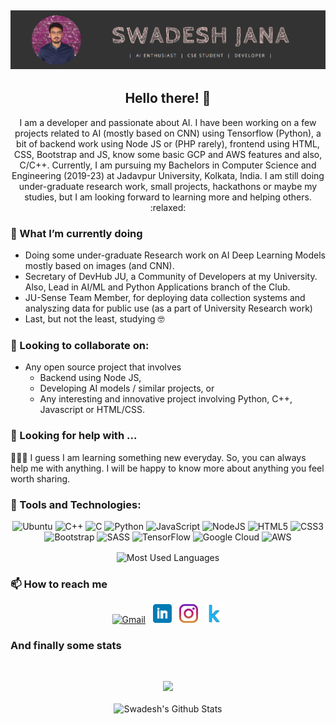 <!--
**Swadesh13/Swadesh13** is a ✨ _special_ ✨ repository because its `README.md` (this file) appears on your GitHub profile.
-->

## ![Swadesh Jana's header](https://github.com/Swadesh13/Swadesh13/blob/master/icon/header.png)

<h2 align="center">Hello there! 👋</h2>

<p align="center"> I am a developer and passionate about AI. I have been working on a few projects related to AI (mostly based on CNN) using Tensorflow (Python), a bit of backend work using Node JS or (PHP rarely), frontend using HTML, CSS, Bootstrap and JS, know some basic GCP and AWS features and also, C/C++. Currently, I am pursuing my Bachelors in Computer Science and Engineering (2019-23) at Jadavpur University, Kolkata, India. I am still doing under-graduate research work, small projects, hackathons or maybe my studies, but I am looking forward to learning more and helping others. :relaxed:</p>

### 🌱 What I’m currently doing

- Doing some under-graduate Research work on AI Deep Learning Models mostly based on images (and CNN).
- Secretary of DevHub JU, a Community of Developers at my University. Also, Lead in AI/ML and Python Applications branch of the Club.
- JU-Sense Team Member, for deploying data collection systems and analyszing data for public use (as a part of University Research work)
- Last, but not the least, studying 🤓

### 👯 Looking to collaborate on:

- Any open source project that involves
  - Backend using Node JS,
  - Developing AI models / similar projects, or
  - Any interesting and innovative project involving Python, C++, Javascript or HTML/CSS.

### 🤔 Looking for help with ...

🤔🤔🤔 I guess I am learning something new everyday. So, you can always help me with anything. I will be happy to know more about anything you feel worth sharing.

### 🔧 Tools and Technologies:

<p align="center">
<img alt="Ubuntu" src="https://img.shields.io/badge/Ubuntu-E95420?style=for-the-badge&logo=ubuntu&logoColor=white" />
<img alt="C++" src="https://img.shields.io/badge/c++%20-%2300599C.svg?&style=for-the-badge&logo=c%2B%2B&ogoColor=white"/>
<img alt="C" src="https://img.shields.io/badge/c%20-%2300599C.svg?&style=for-the-badge&logo=c&logoColor=white"/>
<img alt="Python" src="https://img.shields.io/badge/python%20-%2314354C.svg?&style=for-the-badge&logo=python&logoColor=white"/>
<img alt="JavaScript" src="https://img.shields.io/badge/javascript%20-%23323330.svg?&style=for-the-badge&logo=javascript&logoColor=%23F7DF1E"/>
<img alt="NodeJS" src="https://img.shields.io/badge/node.js%20-%2343853D.svg?&style=for-the-badge&logo=node.js&logoColor=white"/>
<img alt="HTML5" src="https://img.shields.io/badge/html5%20-%23E34F26.svg?&style=for-the-badge&logo=html5&logoColor=white"/>
<img alt="CSS3" src="https://img.shields.io/badge/css3%20-%231572B6.svg?&style=for-the-badge&logo=css3&logoColor=white"/>
<img alt="Bootstrap" src="https://img.shields.io/badge/bootstrap%20-%23563D7C.svg?&style=for-the-badge&logo=bootstrap&logoColor=white"/>
<img alt="SASS" src="https://img.shields.io/badge/SASS%20-hotpink.svg?&style=for-the-badge&logo=SASS&logoColor=white"/>
<img alt="TensorFlow" src="https://img.shields.io/badge/TensorFlow%20-%23FF6F00.svg?&style=for-the-badge&logo=TensorFlow&logoColor=white" />
<img alt="Google Cloud" src="https://img.shields.io/badge/Google%20Cloud%20-%234285F4.svg?&style=for-the-badge&logo=google-cloud&logoColor=white"/>
<img alt="AWS" src="https://img.shields.io/badge/AWS%20-%23FF9900.svg?&style=for-the-badge&logo=amazon-aws&logoColor=white"/>
</p>
<p align="center">
<img align="center" src="https://github-readme-stats.vercel.app/api/top-langs/?username=Swadesh13&show_icons=true&include_all_commits=true&theme=material-palenight" alt="Most Used Languages">
</p>

### 📫 How to reach me

<p align="center">
<a href="mailto:swadeshjana@gmail.com"><img alt="Gmail" height="30" src="https://img.shields.io/badge/Gmail-D14836?style=for-the-badge&logo=gmail&logoColor=white" /></a>&nbsp;&nbsp;
<a href="https://www.linkedin.com/in/swadeshjana/"><img height="30" src="https://github.com/Swadesh13/Swadesh13/blob/main/icon/linkedin.png?raw=true" alt="LinkedIn"></a>&nbsp;&nbsp;
<a href="https://instagram.com/swadesh.1"><img height="30" src="https://github.com/Swadesh13/Swadesh13/blob/main/icon/instagram.jpg?raw=true" alt="Instagraqm"></a>&nbsp;&nbsp;
<a href="https://kaggle.com/swadeshjana"><img height="30" src="https://github.com/Swadesh13/Swadesh13/blob/main/icon/kaggle.png?raw=true" alt="Kaggle"></a>
</p>

### And finally some stats

<br/>
<p align="center">
<img src="https://komarev.com/ghpvc/?username=Swadesh13"><br/><br/>
<img src="https://github-readme-stats.vercel.app/api?username=Swadesh13&show_icons=true&theme=radical" alt="Swadesh's Github Stats">

</p>
